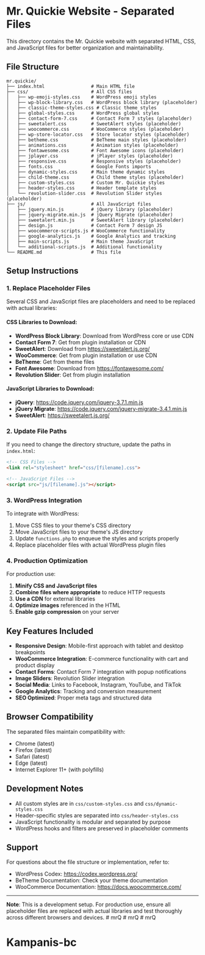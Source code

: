 # Mr. Quickie Website - Separated Files

This directory contains the Mr. Quickie website with separated HTML, CSS, and JavaScript files for better organization and maintainability.

## File Structure

```
mr.quickie/
├── index.html                 # Main HTML file
├── css/                       # All CSS files
│   ├── wp-emoji-styles.css    # WordPress emoji styles
│   ├── wp-block-library.css   # WordPress block library (placeholder)
│   ├── classic-theme-styles.css # Classic theme styles
│   ├── global-styles.css      # WordPress global styles
│   ├── contact-form-7.css     # Contact Form 7 styles (placeholder)
│   ├── sweetalert.css         # SweetAlert styles (placeholder)
│   ├── woocommerce.css        # WooCommerce styles (placeholder)
│   ├── wp-store-locator.css   # Store locator styles (placeholder)
│   ├── betheme.css            # BeTheme main styles (placeholder)
│   ├── animations.css         # Animation styles (placeholder)
│   ├── fontawesome.css        # Font Awesome icons (placeholder)
│   ├── jplayer.css            # jPlayer styles (placeholder)
│   ├── responsive.css         # Responsive styles (placeholder)
│   ├── fonts.css              # Google Fonts imports
│   ├── dynamic-styles.css     # Main theme dynamic styles
│   ├── child-theme.css        # Child theme styles (placeholder)
│   ├── custom-styles.css      # Custom Mr. Quickie styles
│   ├── header-styles.css      # Header template styles
│   └── revolution-slider.css  # Revolution Slider styles (placeholder)
├── js/                        # All JavaScript files
│   ├── jquery.min.js          # jQuery library (placeholder)
│   ├── jquery-migrate.min.js  # jQuery Migrate (placeholder)
│   ├── sweetalert.min.js      # SweetAlert library (placeholder)
│   ├── design.js              # Contact Form 7 design JS
│   ├── woocommerce-scripts.js # WooCommerce functionality
│   ├── google-analytics.js    # Google Analytics and tracking
│   ├── main-scripts.js        # Main theme JavaScript
│   └── additional-scripts.js  # Additional functionality
└── README.md                  # This file
```

## Setup Instructions

### 1. Replace Placeholder Files

Several CSS and JavaScript files are placeholders and need to be replaced with actual libraries:

#### CSS Libraries to Download:
- **WordPress Block Library**: Download from WordPress core or use CDN
- **Contact Form 7**: Get from plugin installation or CDN
- **SweetAlert**: Download from https://sweetalert.js.org/
- **WooCommerce**: Get from plugin installation or use CDN
- **BeTheme**: Get from theme files
- **Font Awesome**: Download from https://fontawesome.com/
- **Revolution Slider**: Get from plugin installation

#### JavaScript Libraries to Download:
- **jQuery**: https://code.jquery.com/jquery-3.7.1.min.js
- **jQuery Migrate**: https://code.jquery.com/jquery-migrate-3.4.1.min.js
- **SweetAlert**: https://sweetalert.js.org/

### 2. Update File Paths

If you need to change the directory structure, update the paths in `index.html`:

```html
<!-- CSS Files -->
<link rel="stylesheet" href="css/[filename].css">

<!-- JavaScript Files -->
<script src="js/[filename].js"></script>
```

### 3. WordPress Integration

To integrate with WordPress:

1. Move CSS files to your theme's CSS directory
2. Move JavaScript files to your theme's JS directory
3. Update `functions.php` to enqueue the styles and scripts properly
4. Replace placeholder files with actual WordPress plugin files

### 4. Production Optimization

For production use:

1. **Minify CSS and JavaScript files**
2. **Combine files where appropriate** to reduce HTTP requests
3. **Use a CDN** for external libraries
4. **Optimize images** referenced in the HTML
5. **Enable gzip compression** on your server

## Key Features Included

- **Responsive Design**: Mobile-first approach with tablet and desktop breakpoints
- **WooCommerce Integration**: E-commerce functionality with cart and product display
- **Contact Forms**: Contact Form 7 integration with popup notifications
- **Image Sliders**: Revolution Slider integration
- **Social Media**: Links to Facebook, Instagram, YouTube, and TikTok
- **Google Analytics**: Tracking and conversion measurement
- **SEO Optimized**: Proper meta tags and structured data

## Browser Compatibility

The separated files maintain compatibility with:
- Chrome (latest)
- Firefox (latest)
- Safari (latest)
- Edge (latest)
- Internet Explorer 11+ (with polyfills)

## Development Notes

- All custom styles are in `css/custom-styles.css` and `css/dynamic-styles.css`
- Header-specific styles are separated into `css/header-styles.css`
- JavaScript functionality is modular and separated by purpose
- WordPress hooks and filters are preserved in placeholder comments

## Support

For questions about the file structure or implementation, refer to:
- WordPress Codex: https://codex.wordpress.org/
- BeTheme Documentation: Check your theme documentation
- WooCommerce Documentation: https://docs.woocommerce.com/

---

**Note**: This is a development setup. For production use, ensure all placeholder files are replaced with actual libraries and test thoroughly across different browsers and devices.
#   m r Q  
 #   m r Q  
 # mrQ
# Kampanis-bc
